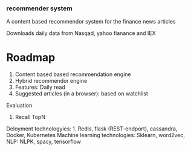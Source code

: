### recommender system

A content based recommendor system for the finance news articles 

Downloads daily data from Nasqad, yahoo fianance and IEX 

# Roadmap 
1. Content based based recommendation engine
2. Hybrid recommendor engine
3. Features: Daily read
4. Suggested articles (in a browser): based on watchlist


Evaluation
1. Recall TopN


Deloyment technologyies: 1. Redis, flask (REST-endport), cassandra, Docker, Kubernetes
Machine learning technologies: Sklearn, word2vec, NLP: NLPK, spacy, tensorflow

